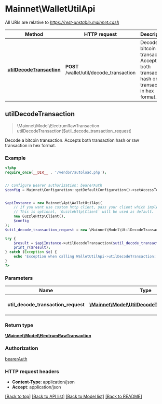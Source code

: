 # Mainnet\WalletUtilApi

All URIs are relative to *https://rest-unstable.mainnet.cash*

Method | HTTP request | Description
------------- | ------------- | -------------
[**utilDecodeTransaction**](WalletUtilApi.md#utilDecodeTransaction) | **POST** /wallet/util/decode_transaction | Decode a bitcoin transaction. Accepts both transaction hash or raw transaction in hex format.



## utilDecodeTransaction

> \Mainnet\Model\ElectrumRawTransaction utilDecodeTransaction($util_decode_transaction_request)

Decode a bitcoin transaction. Accepts both transaction hash or raw transaction in hex format.

### Example

```php
<?php
require_once(__DIR__ . '/vendor/autoload.php');


// Configure Bearer authorization: bearerAuth
$config = Mainnet\Configuration::getDefaultConfiguration()->setAccessToken('YOUR_ACCESS_TOKEN');


$apiInstance = new Mainnet\Api\WalletUtilApi(
    // If you want use custom http client, pass your client which implements `GuzzleHttp\ClientInterface`.
    // This is optional, `GuzzleHttp\Client` will be used as default.
    new GuzzleHttp\Client(),
    $config
);
$util_decode_transaction_request = new \Mainnet\Model\UtilDecodeTransactionRequest(); // \Mainnet\Model\UtilDecodeTransactionRequest | Request to decode a transaction

try {
    $result = $apiInstance->utilDecodeTransaction($util_decode_transaction_request);
    print_r($result);
} catch (Exception $e) {
    echo 'Exception when calling WalletUtilApi->utilDecodeTransaction: ', $e->getMessage(), PHP_EOL;
}
?>
```

### Parameters


Name | Type | Description  | Notes
------------- | ------------- | ------------- | -------------
 **util_decode_transaction_request** | [**\Mainnet\Model\UtilDecodeTransactionRequest**](../Model/UtilDecodeTransactionRequest.md)| Request to decode a transaction |

### Return type

[**\Mainnet\Model\ElectrumRawTransaction**](../Model/ElectrumRawTransaction.md)

### Authorization

[bearerAuth](../../README.md#bearerAuth)

### HTTP request headers

- **Content-Type**: application/json
- **Accept**: application/json

[[Back to top]](#) [[Back to API list]](../../README.md#documentation-for-api-endpoints)
[[Back to Model list]](../../README.md#documentation-for-models)
[[Back to README]](../../README.md)

